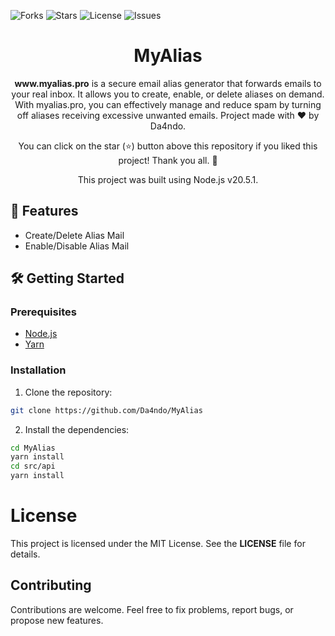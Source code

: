![Forks](https://img.shields.io/github/forks/Da4ndo/MyAlias?label=Forks&color=lime&logo=githubactions&logoColor=lime)
![Stars](https://img.shields.io/github/stars/Da4ndo/MyAlias?label=Stars&color=yellow&logo=reverbnation&logoColor=yellow)
![License](https://img.shields.io/github/license/Da4ndo/MyAlias?label=License&color=808080&logo=gitbook&logoColor=808080)
![Issues](https://img.shields.io/github/issues/Da4ndo/MyAlias?label=Issues&color=red&logo=ifixit&logoColor=red)

<h1 align="center">MyAlias</h1>

<p align="center">
  <b>www.myalias.pro</b> is a secure email alias generator that forwards emails to your real inbox. It allows you to create, enable, or delete aliases on demand. With myalias.pro, you can effectively manage and reduce spam by turning off aliases receiving excessive unwanted emails. Project made with ❤ by Da4ndo.
</p>
<p align="center">
  You can click on the star (⭐️) button above this repository if you liked this project! Thank you all. 🙏
</p>

<p align="center">
  This project was built using Node.js v20.5.1.
</p>

## 🚀 Features

- Create/Delete Alias Mail
- Enable/Disable Alias Mail

## 🛠️ Getting Started

### Prerequisites

- [Node.js](https://nodejs.org/en)
- [Yarn](https://classic.yarnpkg.com/en/docs/install#debian-stable)

### Installation

1. Clone the repository:

```bash
git clone https://github.com/Da4ndo/MyAlias
```

2. Install the dependencies:

```bash
cd MyAlias
yarn install
cd src/api
yarn install
```

# License

This project is licensed under the MIT License. See the **LICENSE** file for details.

## Contributing

Contributions are welcome. Feel free to fix problems, report bugs, or propose new features.
